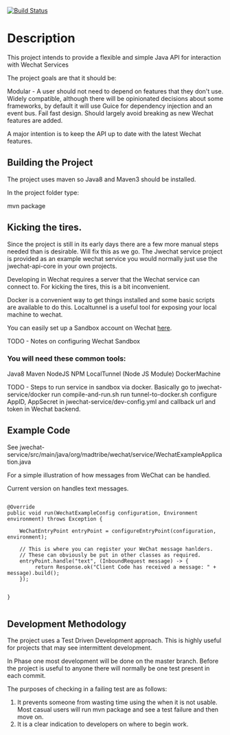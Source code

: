 [![Build Status](https://travis-ci.org/MadTribe/jwechat-parent.svg?branch=master)](https://travis-ci.org/MadTribe/jwechat-parent)
# Description

This project intends to provide a flexible and simple Java API for interaction with Wechat Services

The project goals are that it should be:

Modular - A user should not need to depend on features that they don't use.
Widely compatible, although there will be opinionated decisions about some frameworks, by default it will use Guice for dependency injection and an event bus.
Fail fast design.
Should largely avoid breaking as new Wechat features are added.

A major intention is to keep the API up to date with the latest Wechat features.


## Building the Project
The project uses maven so Java8 and Maven3 should  be installed.

In the project folder type:

mvn package

## Kicking the tires.
Since the project is still in its early days there are a few more manual steps needed than is desirable. Will fix this as we go.
The Jwechat service project is provided as an example wechat service you would normally just use the jwechat-api-core in your own projects.

Developing in Wechat requires a server that the Wechat service can connect to. For kicking the tires, this is a bit inconvenient.

Docker is a convenient way to get things installed and some basic scripts are available to do this.
Localtunnel is a useful tool for exposing your local machine to wechat.

You can easily set up a Sandbox account on Wechat [here](http://mp.weixin.qq.com/debug/cgi-bin/sandbox?t=sandbox/login).

TODO - Notes on configuring Wechat Sandbox

### You will need these common tools:
Java8
Maven
NodeJS
NPM
LocalTunnel (Node JS Module)
DockerMachine

TODO - Steps to run service in sandbox via docker.
Basically go to jwechat-service/docker
run compile-and-run.sh
run tunnel-to-docker.sh
configure AppID, AppSecret in jwechat-service/dev-config.yml and callback url and token in Wechat backend.


## Example Code

See jwechat-service/src/main/java/org/madtribe/wechat/service/WechatExampleApplication.java

For a simple illustration of how messages from WeChat can be handled.

Current version on handles text messages. 

```

@Override
public void run(WechatExampleConfig configuration, Environment environment) throws Exception {

    WeChatEntryPoint entryPoint = configureEntryPoint(configuration, environment);

    // This is where you can register your WeChat message hanlders.
    // These can obviously be put in other classes as required.
    entryPoint.handle("text", (InboundRequest message) -> {
         return Response.ok("Client Code has received a message: " + message).build();
    });


}


```



## Development Methodology
The project uses a Test Driven Development approach. This is highly useful for projects that may see intermittent development.

In Phase one  most development will be done on the master branch.
Before the project is useful to anyone there will normally be one test present in each commit.

The purposes of checking in a failing test are as follows:
1. It prevents someone from wasting time using the when it is not usable. Most casual users will run mvn package and see a test failure and then move on.
2. It is a clear indication to developers on where to begin work.

